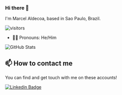 ### Hi there 👋

I'm Marcel Aldecoa, based in Sao Paulo, Brazil.

![visitors](https://visitor-badge.laobi.icu/badge?page_id=marcelaldecoa.visitor-badge)

- 🙋‍♂️ Pronouns: He/Him

![GitHub Stats](https://github-readme-stats.vercel.app/api?username=marcelaldecoaS&show_icons=true)

## 📫 How to contact me

You can find and get touch with me on these accounts!

[![Linkedin Badge](https://img.shields.io/badge/marcelaldecoa-follow%20on%20linkedin-blue?style=for-the-badge&logo=linkedin)](https://www.linkedin.com/in/marcelcastellanialdecoa/)

<!--
**marcelaldecoa/marcelaldecoa** is a ✨ _special_ ✨ repository because its `README.md` (this file) appears on your GitHub profile.

Here are some ideas to get you started:

- 🔭 I’m currently working on ...
- 🌱 I’m currently learning ...
- 👯 I’m looking to collaborate on ...
- 🤔 I’m looking for help with ...
- 💬 Ask me about ...
- 📫 How to reach me: ...
- 😄 Pronouns: ...
- ⚡ Fun fact: ...
-->
